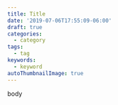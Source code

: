 ```yaml
---
title: Title
date: '2019-07-06T17:55:09-06:00'
draft: true
categories:
  - category
tags:
  - tag
keywords:
  - keyword
autoThumbnailImage: true
---
```

body
